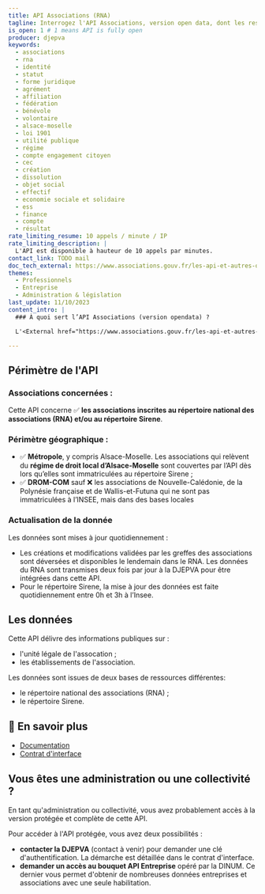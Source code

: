 ```yaml
---
title: API Associations (RNA)
tagline: Interrogez l'API Associations, version open data, dont les ressources proviennent notamment du répertoire national national des associations (RNA).
is_open: 1 # 1 means API is fully open
producer: djepva
keywords:
  - associations
  - rna
  - identité
  - statut
  - forme juridique
  - agrément
  - affiliation
  - fédération
  - bénévole
  - volontaire
  - alsace-moselle
  - loi 1901
  - utilité publique
  - régime
  - compte engagement citoyen
  - cec
  - création
  - dissolution
  - objet social
  - effectif
  - economie sociale et solidaire
  - ess
  - finance
  - compte
  - résultat
rate_limiting_resume: 10 appels / minute / IP
rate_limiting_description: |
  L'API est disponible à hauteur de 10 appels par minutes.
contact_link: TODO mail
doc_tech_external: https://www.associations.gouv.fr/les-api-et-autres-outils.html
themes:
  - Professionnels
  - Entreprise
  - Administration & législation
last_update: 11/10/2023
content_intro: |
  ### À quoi sert l’API Associations (version opendata) ?

  L'<External href="https://www.associations.gouv.fr/les-api-et-autres-outils.html">API Associations de la DJEPVA</External> délivre les informations et documents de référence d'une association et de ses établissements, issus du répertoire national des associations (RNA) et de la base Sirene de l'Insee.

---
```


## Périmètre de l'API

### Associations concernées :

Cette API concerne ✅ **les associations inscrites au répertoire national des associations (RNA) et/ou au répertoire Sirene**.

### Périmètre géographique : 

- ✅ **Métropole**, y compris Alsace-Moselle.
Les associations qui relèvent du **régime de droit local d’Alsace-Moselle** sont couvertes par l’API dès lors qu’elles sont immatriculées au répertoire Sirene ;
- ✅ **DROM-COM** sauf ❌ les associations de Nouvelle-Calédonie, de la Polynésie française et de Wallis-et-Futuna qui ne sont pas immatriculées à l’INSEE, mais dans des bases locales

### Actualisation de la donnée

Les données sont mises à jour quotidiennement :
- Les créations et modifications validées par les greffes des associations sont déversées et disponibles le lendemain dans le RNA. Les données du RNA sont transmises deux fois par jour à la DJEPVA pour être intégrées dans cette API.
- Pour le répertoire Sirene, la mise à jour des données est faite quotidiennement entre 0h et 3h à l’Insee.

## Les données

Cette API délivre des informations publiques sur : 
- l'unité légale de l'assocation ; 
- les établissements de l'association.

Les données sont issues de deux bases de ressources différentes: 
- le répertoire national des associations (RNA) ;
- le répertoire Sirene.

## 🔎 En savoir plus
- [Documentation](https://www.associations.gouv.fr/les-api-et-autres-outils.html)
- [Contrat d'interface](https://www.associations.gouv.fr/le-contrat-d-interface.html)


## Vous êtes une administration ou une collectivité ?

En tant qu'administration ou collectivité, vous avez probablement accès à la version protégée et complète de cette API.

Pour accéder à l'API protégée, vous avez deux possibilités : 
- **contacter la DJEPVA** (contact à venir) pour demander une clé d'authentification. La démarche est détaillée dans le contrat d'interface.
- **demander un accès au bouquet <External href='/les-api/api-entreprise'>API Entreprise</External>** opéré par la DINUM. Ce dernier vous permet d'obtenir de nombreuses données entreprises et associations avec une seule habilitation.
